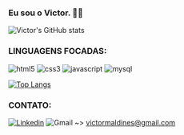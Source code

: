### Eu sou o Victor. 🐱‍🐉

![Victor's GitHub stats](https://github-readme-stats.vercel.app/api?show_icons=true&theme=dracula&username=victormaldines)

<div>
    <div>
        <h3><strong>LINGUAGENS FOCADAS:</strong></h3>
    </div>
    <img alt="html5" src="https://img.shields.io/badge/HTML5-E34F26?style=for-the-badge&logo=html5&logoColor=white">
    <img alt="css3" src="https://img.shields.io/badge/CSS3-1572B6?style=for-the-badge&logo=css3&logoColor=white">
    <img alt="javascript" src="https://img.shields.io/badge/JavaScript-F7DF1E?style=for-the-badge&logo=javascript&logoColor=black">
    <img alt="mysql" src="https://img.shields.io/badge/MySQL-FFF?style=for-the-badge&logo=mysql&logoColor=black">
</div>

[![Top Langs](https://github-readme-stats.vercel.app/api/top-langs/?langs_count=6&username=victormaldines)](https://github.com/Victormaldines)


<div>
    <h3><strong>CONTATO:</strong></h3>
</div>

[![Linkedin](https://img.shields.io/badge/LinkedIn-0077B5?style=for-the-badge&logo=linkedin&logoColor=white)](https://www.linkedin.com/in/victormaldines/)
![Gmail](https://img.shields.io/badge/Gmail-D14836?style=for-the-badge&logo=gmail&logoColor=white) ~> victormaldines@gmail.com
